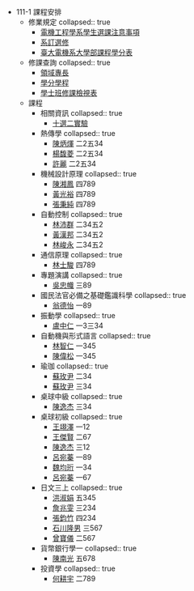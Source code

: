 - 111-1 課程安排
	- 修業規定
	  collapsed:: true
		- [電機工程學系學生選課注意事項](https://www.ee.ntu.edu.tw/eeoffice/download/News/2208091401081.pdf)
		- [系訂選修](https://www.ee.ntu.edu.tw/upload/workbench/files/1101110.pdf)
		- [臺⼤電機系⼤學部課程學分表](https://www.ee.ntu.edu.tw/upload/workbench/files/eecourse_1090506.pdf)
	- 修課查詢
	  collapsed:: true
		- [領域專長](https://specom.aca.ntu.edu.tw/)
		- [學分學程](https://ifsel3.aca.ntu.edu.tw/cou_stu/index.php)
		- [學士班修課檢視表](https://reg.aca.ntu.edu.tw/GradeCheck/MessageForm?code=1)
	- 課程
		- 相關資訊
		  collapsed:: true
			- [十選二實驗](https://docs.google.com/spreadsheets/d/1JvUu3R3fV3tHYneS0lxWZ96qXH6WeJ7jyJPWfpXwicY/edit#gid=145156398)
		- 熱傳學
		  collapsed:: true
			- [陳炳煇](https://nol.ntu.edu.tw/nol/coursesearch/print_table.php?course_id=502%2033100&class=01&dpt_code=5020&ser_no=48247&semester=111-1&lang=CH) 二2五34
			- [楊馥菱](https://nol.ntu.edu.tw/nol/coursesearch/print_table.php?course_id=502%2033100&class=02&dpt_code=5020&ser_no=52379&semester=111-1&lang=CH) 二2五34
			- [許麗](https://nol.ntu.edu.tw/nol/coursesearch/print_table.php?course_id=502%2033100&class=03&dpt_code=5020&ser_no=18500&semester=111-1&lang=CH) 二2五34
		- 機械設計原理
		  collapsed:: true
			- [陳湘鳳](https://nol.ntu.edu.tw/nol/coursesearch/print_table.php?course_id=502%2034210&class=01&dpt_code=5020&ser_no=28544&semester=111-1&lang=CH) 四789
			- [黃光裕](https://nol.ntu.edu.tw/nol/coursesearch/print_table.php?course_id=502%2034210&class=02&dpt_code=5020&ser_no=74654&semester=111-1&lang=CH) 四789
			- [張秉純](https://nol.ntu.edu.tw/nol/coursesearch/print_table.php?course_id=502%2034210&class=03&dpt_code=5020&ser_no=62164&semester=111-1&lang=CH) 四789
		- 自動控制
		  collapsed:: true
			- [林沛群](https://nol.ntu.edu.tw/nol/coursesearch/print_table.php?course_id=502%2045100&class=01&dpt_code=5020&ser_no=82983&semester=111-1&lang=CH) 二34五2
			- [黃漢邦](https://nol.ntu.edu.tw/nol/coursesearch/print_table.php?course_id=502%2045100&class=02&dpt_code=5020&ser_no=14024&semester=111-1&lang=CH) 二34五2
			- [林峻永](https://nol.ntu.edu.tw/nol/coursesearch/print_table.php?course_id=502%2045100&class=03&dpt_code=5020&ser_no=85027&semester=111-1&lang=CH) 二34五2
		- 通信原理
		  collapsed:: true
			- [林士駿](https://nol.ntu.edu.tw/nol/coursesearch/print_table.php?course_id=901%2031000&class=&dpt_code=9010&ser_no=59628&semester=111-1&lang=CH) 四789
		- 專題演講
		  collapsed:: true
			- [吳忠幟](https://nol.ntu.edu.tw/nol/coursesearch/print_table.php?course_id=901%2050100&class=&dpt_code=9010&ser_no=53028&semester=111-1&lang=CH) 三89
		- 國民法官必備之基礎鑑識科學
		  collapsed:: true
			- [翁德怡](https://nol.ntu.edu.tw/nol/coursesearch/print_table.php?course_id=452%20M0490&class=&dpt_code=0000&ser_no=58150&semester=111-1&lang=CH) 一89
		- 振動學
		  collapsed:: true
			- [盧中仁](https://nol.ntu.edu.tw/nol/coursesearch/print_table.php?course_id=522%20U1510&class=&dpt_code=5220&ser_no=31137&semester=111-1&lang=CH) 一3三34
		- 自動機與形式語言
		  collapsed:: true
			- [林智仁](https://nol.ntu.edu.tw/nol/coursesearch/print_table.php?course_id=902%2043500&class=01&dpt_code=9020&ser_no=64562&semester=111-1&lang=CH) 一345
			- [陳偉松](https://nol.ntu.edu.tw/nol/coursesearch/print_table.php?course_id=902%2043500&class=02&dpt_code=9020&ser_no=13088&semester=111-1&lang=CH) 一345
		- 瑜珈
		  collapsed:: true
			- [蘇玫尹](https://nol.ntu.edu.tw/nol/coursesearch/print_table.php?course_id=002%2051370&class=A7&dpt_code=T010&ser_no=97162&semester=111-1&lang=CH) 二34
			- [蘇玫尹](https://nol.ntu.edu.tw/nol/coursesearch/print_table.php?course_id=002%2051370&class=A9&dpt_code=T010&ser_no=97163&semester=111-1&lang=CH) 三34
		- 桌球中級
		  collapsed:: true
			- [陳逸杰](https://nol.ntu.edu.tw/nol/coursesearch/print_table.php?course_id=002%2050910&class=D1&dpt_code=T010&ser_no=97133&semester=111-1&lang=CH) 三34
		- 桌球初級
		  collapsed:: true
			- [王翊澤](https://nol.ntu.edu.tw/nol/coursesearch/print_table.php?course_id=002%2050900&class=P8&dpt_code=T010&ser_no=97132&semester=111-1&lang=CH) 一12
			- [王傑賢](https://nol.ntu.edu.tw/nol/coursesearch/print_table.php?course_id=002%2050900&class=G6&dpt_code=T010&ser_no=97131&semester=111-1&lang=CH) 二67
			- [陳逸杰](https://nol.ntu.edu.tw/nol/coursesearch/print_table.php?course_id=002%2050900&class=C9&dpt_code=T010&ser_no=97130&semester=111-1&lang=CH) 三12
			- [呂宛蓁](https://nol.ntu.edu.tw/nol/coursesearch/print_table.php?course_id=002%2050900&class=88&dpt_code=T010&ser_no=97129&semester=111-1&lang=CH) 一89
			- [魏均珩](https://nol.ntu.edu.tw/nol/coursesearch/print_table.php?course_id=002%2050900&class=D9&dpt_code=T010&ser_no=97220&semester=111-1&lang=CH) 一34
			- [呂宛蓁](https://nol.ntu.edu.tw/nol/coursesearch/print_table.php?course_id=002%2050900&class=87&dpt_code=T010&ser_no=97128&semester=111-1&lang=CH) 一67
		- 日文三上
		  collapsed:: true
			- [洪淑娟](https://nol.ntu.edu.tw/nol/coursesearch/print_table.php?course_id=107%2042531&class=02&dpt_code=0000&ser_no=14766&semester=111-1&lang=CH) 五345
			- [詹兆雯](https://nol.ntu.edu.tw/nol/coursesearch/print_table.php?course_id=107%2042531&class=03&dpt_code=0000&ser_no=74679&semester=111-1&lang=CH) 三234
			- [張鈞竹](https://nol.ntu.edu.tw/nol/coursesearch/print_table.php?course_id=107%2042531&class=04&dpt_code=0000&ser_no=30558&semester=111-1&lang=CH) 四234
			- [石川隆男](https://nol.ntu.edu.tw/nol/coursesearch/print_table.php?course_id=107%2042531&class=05&dpt_code=0000&ser_no=30493&semester=111-1&lang=CH) 三567
			- [曾寶儀](https://nol.ntu.edu.tw/nol/coursesearch/print_table.php?course_id=107%2042531&class=06&dpt_code=0000&ser_no=85032&semester=111-1&lang=CH) 二567
		- 貨幣銀行學一
		  collapsed:: true
			- [陳南光](https://nol.ntu.edu.tw/nol/coursesearch/print_table.php?course_id=303%2025010&class=01&dpt_code=3030&ser_no=39437&semester=111-1&lang=CH) 五678
		- 投資學
		  collapsed:: true
			- [何耕宇](https://nol.ntu.edu.tw/nol/coursesearch/print_table.php?course_id=303%2037600&class=02&dpt_code=3030&ser_no=43197&semester=111-1&lang=CH) 二789